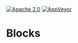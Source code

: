 [![Apache 2.0](https://img.shields.io/badge/License-Apache%202.0-blue.svg)](LICENSE)
[![AppVeyor](https://ci.appveyor.com/api/projects/status/bvd72i1v3budj8ue?svg=true)](https://ci.appveyor.com/project/blagodarin/blocks)

# Blocks
